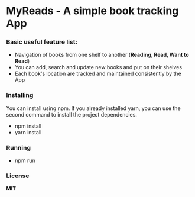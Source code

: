 # MyReads - A simple book tracking App

### Basic useful feature list:

 * Navigation of books from one shelf to another (**Reading, Read, Want to Read**)
 * You can add, search and update  new books and put on their shelves
 * Each book's location are tracked and maintained consistently by the App
 
 
 ### Installing
 You can install using npm. If you already installed yarn, 
 you can use the second command to install the project dependencies.
 * npm install
 * yarn install
 
 ### Running
 * npm run
 
 ### License
 **MIT**